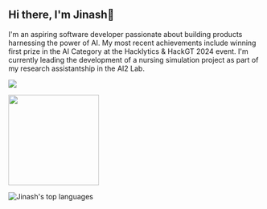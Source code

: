 ## Hi there, I'm Jinash👋
I'm an aspiring software developer passionate about building products harnessing the power of AI. My most recent achievements include winning first prize in the AI Category at the Hacklytics & HackGT 2024 event. I'm currently leading the development of a nursing simulation project as part of my research assistantship in the AI2 Lab.

![](https://komarev.com/ghpvc/?username=Jinash-Rouniyar&label=PROFILE+VIEWS&color=blue&style=plastic)

<img height="180em" src="https://github-readme-stats.vercel.app/api?username=Jinash-Rouniyar&show_icons=true&hide_border=true&&count_private=true&include_all_commits=true" />

![Jinash's top languages](https://github-readme-stats.vercel.app/api/top-langs/?username=Jinash-Rouniyar&layout=compact&show_icons=true)
<!--
**Jinash-Rouniyar/Jinash-Rouniyar** is a ✨ _special_ ✨ repository because its `README.md` (this file) appears on your GitHub profile.

Here are some ideas to get you started:

- 🔭 I’m currently working on ...
- 🌱 I’m currently learning ...
- 👯 I’m looking to collaborate on ...
- 🤔 I’m looking for help with ...
- 💬 Ask me about ...
- 📫 How to reach me: ...
- 😄 Pronouns: ...
- ⚡ Fun fact: ...
-->
